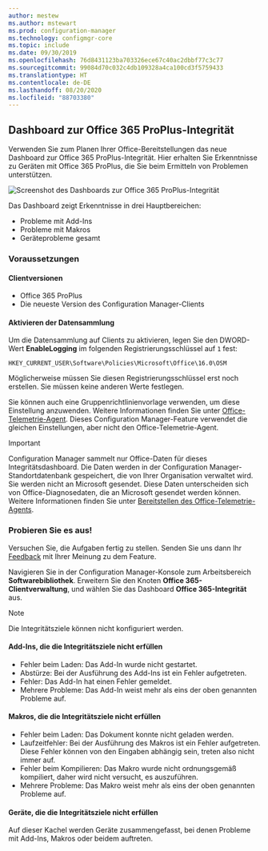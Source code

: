 ```yaml
---
author: mestew
ms.author: mstewart
ms.prod: configuration-manager
ms.technology: configmgr-core
ms.topic: include
ms.date: 09/30/2019
ms.openlocfilehash: 76d8431123ba703326ece67c40ac2dbbf77c3c77
ms.sourcegitcommit: 99084d70c032c4db109328a4ca100cd3f5759433
ms.translationtype: HT
ms.contentlocale: de-DE
ms.lasthandoff: 08/20/2020
ms.locfileid: "88703380"
---
```

## <a name="office-365-proplus-health-dashboard"></a><a name="bkmk_o365health"></a> Dashboard zur Office 365 ProPlus-Integrität

<!--4488301-->

Verwenden Sie zum Planen Ihrer Office-Bereitstellungen das neue Dashboard zur Office 365 ProPlus-Integrität. Hier erhalten Sie Erkenntnisse zu Geräten mit Office 365 ProPlus, die Sie beim Ermitteln von Problemen unterstützen.

![Screenshot des Dashboards zur Office 365 ProPlus-Integrität](../../media/4488301-o365-health.png)

Das Dashboard zeigt Erkenntnisse in drei Hauptbereichen:

- Probleme mit Add-Ins
- Probleme mit Makros
- Geräteprobleme gesamt

### <a name="prerequisites"></a>Voraussetzungen

#### <a name="client-versions"></a>Clientversionen

- Office 365 ProPlus
- Die neueste Version des Configuration Manager-Clients

#### <a name="enable-data-collection"></a>Aktivieren der Datensammlung

Um die Datensammlung auf Clients zu aktivieren, legen Sie den DWORD-Wert **EnableLogging** im folgenden Registrierungsschlüssel auf `1` fest:

`HKEY_CURRENT_USER\Software\Policies\Microsoft\Office\16.0\OSM`

Möglicherweise müssen Sie diesen Registrierungsschlüssel erst noch erstellen. Sie müssen keine anderen Werte festlegen.

Sie können auch eine Gruppenrichtlinienvorlage verwenden, um diese Einstellung anzuwenden. Weitere Informationen finden Sie unter [Office-Telemetrie-Agent](/deployoffice/compat/deploy-telemetry-dashboard#office-telemetry-agent). Dieses Configuration Manager-Feature verwendet die gleichen Einstellungen, aber nicht den Office-Telemetrie-Agent.

> [!IMPORTANT]
> Configuration Manager sammelt nur Office-Daten für dieses Integritätsdashboard. Die Daten werden in der Configuration Manager-Standortdatenbank gespeichert, die von Ihrer Organisation verwaltet wird. Sie werden nicht an Microsoft gesendet. Diese Daten unterscheiden sich von Office-Diagnosedaten, die an Microsoft gesendet werden können. Weitere Informationen finden Sie unter [Bereitstellen des Office-Telemetrie-Agents](/deployoffice/compat/deploy-telemetry-dashboard).

### <a name="try-it-out"></a>Probieren Sie es aus!

Versuchen Sie, die Aufgaben fertig zu stellen. Senden Sie uns dann Ihr [Feedback](../../../../understand/find-help.md#product-feedback) mit Ihrer Meinung zu dem Feature.

Navigieren Sie in der Configuration Manager-Konsole zum Arbeitsbereich **Softwarebibliothek**. Erweitern Sie den Knoten **Office 365-Clientverwaltung**, und wählen Sie das Dashboard **Office 365-Integrität** aus.

> [!NOTE]
> Die Integritätsziele können nicht konfiguriert werden.

#### <a name="add-ins-not-meeting-health-goals"></a>Add-Ins, die die Integritätsziele nicht erfüllen

- Fehler beim Laden: Das Add-In wurde nicht gestartet.
- Abstürze: Bei der Ausführung des Add-Ins ist ein Fehler aufgetreten.
- Fehler: Das Add-In hat einen Fehler gemeldet.
- Mehrere Probleme: Das Add-In weist mehr als eins der oben genannten Probleme auf.

#### <a name="macros-not-meeting-health-goals"></a>Makros, die die Integritätsziele nicht erfüllen

- Fehler beim Laden: Das Dokument konnte nicht geladen werden.
- Laufzeitfehler: Bei der Ausführung des Makros ist ein Fehler aufgetreten. Diese Fehler können von den Eingaben abhängig sein, treten also nicht immer auf.
- Fehler beim Kompilieren: Das Makro wurde nicht ordnungsgemäß kompiliert, daher wird nicht versucht, es auszuführen.
- Mehrere Probleme: Das Makro weist mehr als eins der oben genannten Probleme auf.

#### <a name="devices-not-meeting-health-goals"></a>Geräte, die die Integritätsziele nicht erfüllen

Auf dieser Kachel werden Geräte zusammengefasst, bei denen Probleme mit Add-Ins, Makros oder beidem auftreten.